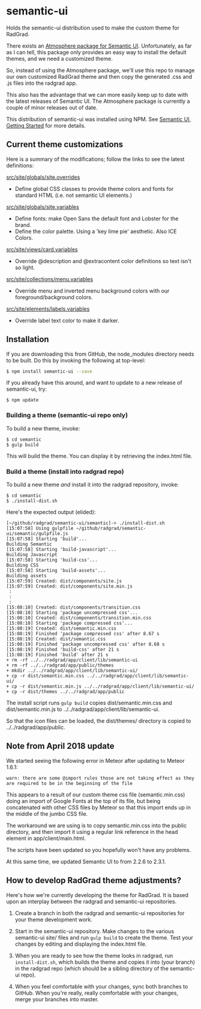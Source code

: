 # semantic-ui

Holds the semantic-ui distribution used to make the custom theme for RadGrad.

There exists an [Atmosphere package for Semantic UI](https://github.com/Semantic-Org/Semantic-UI-Meteor). Unfortunately, as far as I can tell, this package only provides an easy way to install the default themes, and we need a customized theme.

So, instead of using the Atmosphere package, we'll use this repo to manage our own customized RadGrad theme and then copy the generated .css and .js files into the radgrad app.

This also has the advantage that we can more easily keep up to date with the latest releases of Semantic UI.  The Atmosphere package is currently a couple of minor releases out of date. 

This distribution of semantic-ui was installed using NPM. See [Semantic UI, Getting Started](http://semantic-ui.com/introduction/getting-started.html) for more details.

## Current theme customizations

Here is a summary of the modifications; follow the links to see the latest definitions:

[src/site/globals/site.overrides](https://github.com/radgrad/semantic-ui/blob/master/semantic/src/site/globals/site.overrides)

  * Define global CSS classes to provide theme colors and fonts for standard HTML (i.e. not semantic UI elements.)

[src/site/globals/site.variables](https://github.com/radgrad/semantic-ui/blob/master/semantic/src/site/globals/site.variables)

  * Define fonts: make Open Sans the default font and Lobster for the brand.
  * Define the color palette. Using a 'key lime pie' aesthetic. Also ICE Colors.
  
[src/site/views/card.variables](https://github.com/radgrad/semantic-ui/blob/master/semantic/src/site/views/card.variables)

  * Override @description and @extracontent color definitions so text isn't so light.
  
[src/site/collections/menu.variables](https://github.com/radgrad/semantic-ui/blob/master/semantic/src/site/collections/menu.variables)

  * Override menu and inverted menu background colors with our foreground/background colors.
  
[src/site/elements/labels.variables](https://github.com/radgrad/semantic-ui/blob/master/semantic/src/site/elements/label.variables)

  * Override label text color to make it darker.
  
  
## Installation
  
If you are downloading this from GitHub, the node_modules directory needs to be built.  Do this by invoking the following at top-level:

```sh
$ npm install semantic-ui --save
```
  
If you already have this around, and want to update to a new release of semantic-ui, try:

```
$ npm update
```

### Building a theme (semantic-ui repo only)
  
To build a new theme, invoke:
 
```
$ cd semantic
$ gulp build
```

This will build the theme. You can display it by retrieving the index.html file.

### Build a theme (install into radgrad repo)

To build a new theme *and* install it into the radgrad repository, invoke:

```
$ cd semantic
$ ./install-dist.sh
```

Here's the expected output (elided):

```
[~/github/radgrad/semantic-ui/semantic]-> ./install-dist.sh 
[15:07:58] Using gulpfile ~/github/radgrad/semantic-ui/semantic/gulpfile.js
[15:07:58] Starting 'build'...
Building Semantic
[15:07:58] Starting 'build-javascript'...
Building Javascript
[15:07:58] Starting 'build-css'...
Building CSS
[15:07:58] Starting 'build-assets'...
Building assets
[15:07:59] Created: dist/components/site.js
[15:07:59] Created: dist/components/site.min.js
 :
 :
 :
[15:08:10] Created: dist/components/transition.css
[15:08:10] Starting 'package uncompressed css'...
[15:08:10] Created: dist/components/transition.min.css
[15:08:10] Starting 'package compressed css'...
[15:08:19] Created: dist/semantic.min.css
[15:08:19] Finished 'package compressed css' after 8.67 s
[15:08:19] Created: dist/semantic.css
[15:08:19] Finished 'package uncompressed css' after 8.68 s
[15:08:19] Finished 'build-css' after 21 s
[15:08:19] Finished 'build' after 21 s
+ rm -rf ../../radgrad/app/client/lib/semantic-ui
+ rm -rf ../../radgrad/app/public/themes
+ mkdir ../../radgrad/app/client/lib/semantic-ui/
+ cp -r dist/semantic.min.css ../../radgrad/app/client/lib/semantic-ui/
+ cp -r dist/semantic.min.js ../../radgrad/app/client/lib/semantic-ui/
+ cp -r dist/themes ../../radgrad/app/public
```
  
The install script runs `gulp build` copies dist/semantic.min.css and dist/semantic.min.js to ../../radgrad/app/client/lib/semantic-ui.

So that the icon files can be loaded, the dist/themes/ directory is copied to ../../radgrad/app/public.

## Note from April 2018 update

We started seeing the following error in Meteor after updating to Meteor 1.6.1:

```
warn: there are some @import rules those are not taking effect as they are required to be in the beginning of the file 
```

This appears to a result of our custom theme css file (semantic.min.css) doing an import of Google Fonts at the top of its file, but being concatenated with other CSS files by Meteor so that this import ends up in the middle of the jumbo CSS file.

The workaround we are using is to copy semantic.min.css into the public directory, and then import it using a regular link reference in the head element in app/client/main.html.  

The scripts have been updated so you hopefully won't have any problems. 

At this same time, we updated Semantic UI to from 2.2.6 to 2.3.1.

## How to develop RadGrad theme adjustments?

Here's how we're currently developing the theme for RadGrad. It is based upon an interplay between the radgrad and semantic-ui repositories.

1. Create a branch in both the radgrad and semantic-ui repositories for your theme development work.  

2. Start in the semantic-ui repository. Make changes to the various semantic-ui site/ files and run `gulp build` to create the theme.  Test your changes by editing and displaying the index.html file.

3. When you are ready to see how the theme looks in radgrad, run `install-dist.sh`, which builds the theme and copies it into (your branch) in the radgrad repo (which should be a sibling directory of the semantic-ui repo).

4. When you feel comfortable with your changes, sync both branches to GitHub. When you're really, really comfortable with your changes, merge your branches into master.  


